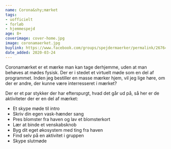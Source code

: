 ```yaml
---
name: Corona&shy;mærket
tags:
- uofficielt
- forløb
- hjemmespejd
age: 8+
coverimage: cover-home.jpg
image: coronamaerket.jpg
buylink: https://www.facebook.com/groups/spejdermaerker/permalink/2676441272587905/
date_added: 2020-03-24
---
```

Coronamærket er et mærke man kan tage derhjemme, uden at man behøves at mødes fysisk. Der er i stedet et virtuelt møde som en del af programmet. Inden jeg bestiller en masse mærker hjem, vil jeg lige høre, om der er andre, der kunne være interresseret i mærket?

Der er et par stykker der har efterspurgt, hvad det går ud på, så her er de aktiviteter der er en del af mærket:

- Et skype møde til intro
- Skriv din egen vask-hænder sang
- Pres blomster fra haven og lav et blomsterkort
- Lær at binde et venskabsknob
- Byg dit eget økosystem med ting fra haven
- Find selv på en aktivitet i gruppen
- Skype slutmøde

